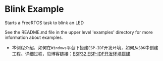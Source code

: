 # Blink Example

Starts a FreeRTOS task to blink an LED

See the README.md file in the upper level 'examples' directory for more information about examples.

* 本例程介绍，如何在`Windows`平台下搭建`ESP-IDF`开发环境，如何从`SDK`中创建工程。详细过程，见博客链接：[ESP32 ESP-IDF开发环境搭建](https://blog.csdn.net/Mark_md/article/details/120132945?spm=1001.2014.3001.5501)